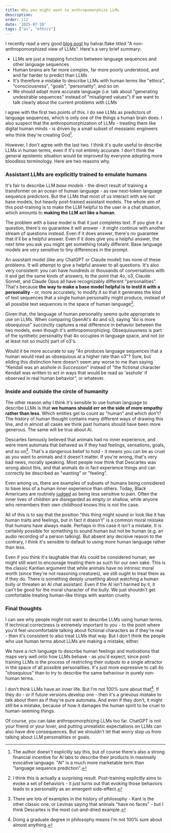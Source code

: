 ```yaml
---
title: Why you might want to anthropomorphize LLMs
description: 
order: 112
date: '2025-07-10'
tags: ["ai", "ethics"]
---
```


I recently read a very good [blog post](https://addxorrol.blogspot.com/2025/07/a-non-anthropomorphized-view-of-llms.html) by halvar.flake titled "A non-anthropomorphized view of LLMs". Here's a very brief summary:

- LLMs are just a mapping function between language sequences and other language sequences
- Human brains are far more complex, far more poorly understood, and and far harder to predict than LLMs
- It's therefore a mistake to describe LLMs with human terms like "ethics", "consciousness", "goals", "personality", and so on
- We should adopt more accurate language (i.e. talk about "generating undesirable sequences" instead of "misaligned values") if we want to talk clearly about the current problems with LLMs

I agree with the first two points of this. I do see LLMs as predictors of language sequences, which is only one of the things a human brain does. I also suspect that the anthropomorphization of LLMs - treating them like digital human minds - is driven by a small subset of messianic engineers who think they're creating God[^1].

However, I don't agree with the last two. I think it's quite useful to describe LLMs in human terms, even if it's not entirely accurate. I don't think the general epistemic situation would be improved by everyone adopting more bloodless terminology. Here are two reasons why.

### Assistant LLMs are explicitly trained to emulate humans

It's fair to describe LLM _base models_ - the direct result of training a transformer on an ocean of human language - as raw next-token language sequence predictors. But the LLMs that most of us interact with are not base models, but heavily post-trained assistant models. The whole aim of this post-training is to make the LLM helpful to the user in a chat situation, which amounts to **making the LLM act like a human**.

The problem with a base model is that it just completes text. If you give it a question, there's no guarantee it will answer - it might continue with another stream of questions instead. Even if it does answer, there's no guarantee that it'll be a helpful answer. Even if it does give you a helpful answer, the next time you ask you might get something totally different. Base language models are very sensitive to tiny differences in the prompt.

An assistant model (like any ChatGPT or Claude model) has none of these problems. It will attempt to give a helpful answer to all questions. It's also very consistent: you can have hundreds or thousands of conversations with it and get the same kinds of answers, to the point that 4o, o3, Claude Sonnet, and Claude Opus all have recognizably different "personalities". That's because **the way to make a base model helpful is to instil it with a personality** - or, more accurately, to modify it so that it generates the kind of text sequences that a single human personality might produce, instead of all possible text sequences in the space of human language[^2].

Given that, the language of human personality seems quite appropriate to use on LLMs. When comparing OpenAI's 4o and o3, saying "4o is more obsequious" succinctly captures a real difference in behavior between the two models, even though it's anthropomorphizing. Obsequiousness is part of the synthetic personality that 4o occupies in language space, and not (or at least not so much) part of o3's.

Would it be more accurate to say "4o produces language sequences that a human would read as obsequious at a higher rate than o3"? Sure, but eliding this distinction here doesn't seem any worse to me than saying "Kendall was an asshole in _Succession_" instead of "the fictional character Kendall was written to act in ways that would be read as 'asshole' if observed in real human behavior", or whatever.

### Inside and outside the circle of humanity

The other reason why I think it's sensible to use human language to describe LLMs is that **we humans should err on the side of more empathy rather than less**. Which entities get to count as "human" and which don't? The history of human thought contains many different ways of drawing this line, and in almost all cases we think past humans should have been more generous. The same will be true about AI.

Descartes famously believed that animals had no inner experience, and were mere automata that behaved as if they had feelings, sensations, goals, and so on[^3]. That's a dangerous belief to hold - it means you can be as cruel as you want to animals and it doesn't matter. If you're wrong, that's very bad news, morally speaking. Most people now think that Descartes was wrong about this, and that animals do in fact experience things and can correctly be described as "wanting" or "feeling".

Even among us, there are examples of subsets of humans being considered to have less of a human inner experience than others. Today, Black Americans are routinely [judged](https://pmc.ncbi.nlm.nih.gov/articles/PMC4843483/) as being less sensitive to pain. Often the inner lives of children are disregarded as empty or shallow, while anyone who remembers their own childhood knows this is not the case. 

All of this is to say that the position "this thing might sound or look like it has human traits and feelings, but in fact it doesn't" is a common moral mistake that humans have always made. Perhaps in this case it isn't a mistake. It is certainly possible for something to sound human but not be human (e.g. an audio recording of a person talking). But absent any decisive reason to the contrary, I think it's sensible to default to using more human language rather than less.

Even if you think it's laughable that AIs could be considered human, we might still want to encourage treating them as such for our own sake. This is the classic Kantian argument that while animals have no intrinsic moral worth (since they're not reasoning creatures), we still ought to treat them as if they do. There is something deeply unsettling about watching a human bully or threaten an AI chat assistant. Even if the AI isn't harmed by it, it can't be good for the moral character of the bully. We just shouldn't get comfortable treating human-like things with wanton cruelty.

### Final thoughts

I can see why people might not want to describe LLMs using human terms. If technical correctness is extremely important to you - to the point where you'd feel uncomfortable talking about fictional characters as if they're real - then it's consistent to also treat LLMs that way. But I don't think the people who use human terms about LLMs are making a mistake, either.

We have a rich language to describe human feelings and motivations that maps very well onto how LLMs behave - as you'd expect, since post-training LLMs is the process of restricting their outputs to a single attractor in the space of all possible personalities. It's just more expressive to call 4o "obsequious" than to try to describe the same behaviour in purely non-human terms.

I don't think LLMs have an inner life. But I'm not 100% sure about that[^4]. If they do - or if future versions develop one - then it's a grievous mistake to talk about them as if they're pure automata. And even if they don't, it might still be a mistake, because of how it damages the human spirit to be cruel to human-seeming things.

Of course, you can take anthropomorphizing LLMs too far. ChatGPT is not your friend or your lover, and putting unrealistic expectations on LLMs can also have dire consequences. But we shouldn't let that worry stop us from talking about LLM personalities or goals.


[^1]: The author doesn't explicitly say this, but of course there's also a strong financial incentive for AI labs to describe their products in maximally evocative language. "AI" is a much more marketable term than "language sequence prediction".

[^2]: I think this is actually a surprising result. Post-training explicitly aims to evoke a set of behaviors - it just turns out that evoking those behaviors leads to a personality as an emergent side-effect.

[^3]: There are lots of examples in the history of philosophy - Kant is the other classic one, or Levinas saying that animals "have no faces" - but I think Descartes is the most cut-and-dried example.

[^4]: Doing a graduate degree in philosophy means I'm not 100% sure about almost anything[^5].

[^5]: See, I even qualified that statement!